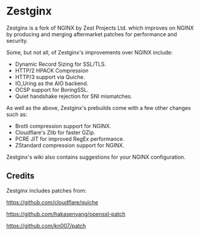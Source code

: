 # Zestginx

Zestginx is a fork of NGINX by Zest Projects Ltd. which improves on NGINX by producing and merging aftermarket patches for performance and security.

Some, but not all, of Zestginx's improvements over NGINX include:

* Dynamic Record Sizing for SSL/TLS.
* HTTP/2 HPACK Compression
* HTTP/3 support via Quiche.
* IO_Uring as the AIO backend.
* OCSP support for BoringSSL.
* Quiet handshake rejection for SNI mismatches.

As well as the above, Zestginx's prebuilds come with a few other changes such as:

* Brotli compression support for NGINX.
* Cloudflare's Zlib for faster GZip.
* PCRE JIT for improved RegEx performance.
* ZStandard compression support for NGINX.

Zestginx's wiki also contains suggestions for your NGINX configuration.

## Credits

Zestginx includes patches from:

https://github.com/cloudflare/quiche

https://github.com/hakasenyang/openssl-patch

https://github.com/kn007/patch

